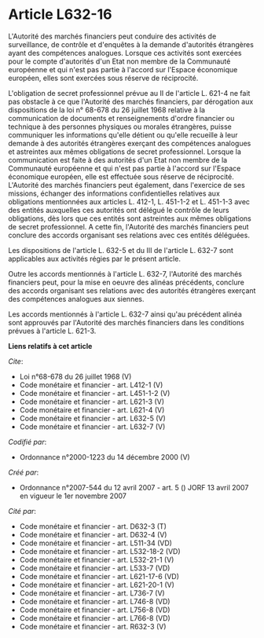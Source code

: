 # Article L632-16

L'Autorité des marchés financiers peut conduire des activités de surveillance, de contrôle et d'enquêtes à la demande
d'autorités étrangères ayant des compétences analogues. Lorsque ces activités sont exercées pour le compte d'autorités d'un
Etat non membre de la Communauté européenne et qui n'est pas partie à l'accord sur l'Espace économique européen, elles sont
exercées sous réserve de réciprocité. 

L'obligation de secret professionnel prévue au II de l'article L. 621-4 ne fait pas obstacle à ce que l'Autorité des marchés
financiers, par dérogation aux dispositions de la loi n° 68-678 du 26 juillet 1968 relative à la communication de documents
et renseignements d'ordre financier ou technique à des personnes physiques ou morales étrangères, puisse communiquer les
informations qu'elle détient ou qu'elle recueille à leur demande à des autorités étrangères exerçant des compétences
analogues et astreintes aux mêmes obligations de secret professionnel. Lorsque la communication est faite à des autorités
d'un Etat non membre de la Communauté européenne et qui n'est pas partie à l'accord sur l'Espace économique européen, elle
est effectuée sous réserve de réciprocité. L'Autorité des marchés financiers peut également, dans l'exercice de ses missions,
échanger des informations confidentielles relatives aux obligations mentionnées aux articles L. 412-1, L. 451-1-2 et L.
451-1-3 avec des entités auxquelles ces autorités ont délégué le contrôle de leurs obligations, dès lors que ces entités sont
astreintes aux mêmes obligations de secret professionnel. A cette fin, l'Autorité des marchés financiers peut conclure des
accords organisant ses relations avec ces entités déléguées. 

Les dispositions de l'article L. 632-5 et du III de l'article L. 632-7 sont applicables aux activités régies par le présent
article. 

Outre les accords mentionnés à l'article L. 632-7, l'Autorité des marchés financiers peut, pour la mise en oeuvre des alinéas
précédents, conclure des accords organisant ses relations avec des autorités étrangères exerçant des compétences analogues
aux siennes. 

Les accords mentionnés à l'article L. 632-7 ainsi qu'au précédent alinéa sont approuvés par l'Autorité des marchés financiers
dans les conditions prévues à l'article L. 621-3.

**Liens relatifs à cet article**

_Cite_:

  - Loi n°68-678 du 26 juillet 1968 (V)
  - Code monétaire et financier - art. L412-1 (V)
  - Code monétaire et financier - art. L451-1-2 (V)
  - Code monétaire et financier - art. L621-3 (V)
  - Code monétaire et financier - art. L621-4 (V)
  - Code monétaire et financier - art. L632-5 (V)
  - Code monétaire et financier - art. L632-7 (V)

_Codifié par_:

  - Ordonnance n°2000-1223 du 14 décembre 2000 (V)

_Créé par_:

  - Ordonnance n°2007-544 du 12 avril 2007 - art. 5 () JORF 13 avril 2007 en vigueur le 1er novembre 2007

_Cité par_:

  - Code monétaire et financier - art. D632-3 (T)
  - Code monétaire et financier - art. D632-4 (V)
  - Code monétaire et financier - art. L511-34 (VD)
  - Code monétaire et financier - art. L532-18-2 (VD)
  - Code monétaire et financier - art. L532-21-1 (V)
  - Code monétaire et financier - art. L533-7 (VD)
  - Code monétaire et financier - art. L621-17-6 (VD)
  - Code monétaire et financier - art. L621-20-1 (V)
  - Code monétaire et financier - art. L736-7 (V)
  - Code monétaire et financier - art. L746-8 (VD)
  - Code monétaire et financier - art. L756-8 (VD)
  - Code monétaire et financier - art. L766-8 (VD)
  - Code monétaire et financier - art. R632-3 (V)
